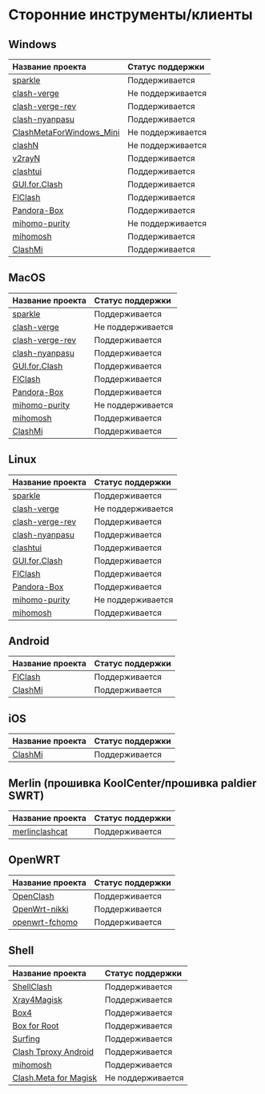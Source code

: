 # Сторонние инструменты/клиенты

## Windows

|Название проекта | Статус поддержки |
|:----|:----|
|[sparkle](https://github.com/xishang0128/sparkle)|Поддерживается |
|[clash-verge](https://github.com/MetaCubeX/clash-verge)|Не поддерживается |
|[clash-verge-rev](https://github.com/clash-verge-rev/clash-verge-rev)|Поддерживается |
|[clash-nyanpasu](https://github.com/keiko233/clash-nyanpasu)|Поддерживается |
|[ClashMetaForWindows_Mini](https://github.com/kogekiplay/ClashMetaForWindows_Mini)|Не поддерживается |
|[clashN](https://github.com/2dust/clashN)|Не поддерживается |
|[v2rayN](https://github.com/2dust/v2rayN)|Поддерживается |
|[clashtui](https://github.com/JohanChane/clashtui)|Поддерживается |
|[GUI.for.Clash](https://github.com/GUI-for-Cores/GUI.for.Clash)|Поддерживается |
|[FlClash](https://github.com/chen08209/FlClash)|Поддерживается |
|[Pandora-Box](https://github.com/snakem982/Pandora-Box)|Поддерживается |
|[mihomo-purity](https://github.com/mihomo-purity/mihomo-purity)|Не поддерживается |
|[mihomosh](https://github.com/SamuNatsu/mihomosh)|Поддерживается |
|[ClashMi](https://github.com/KaringX/clashmi)|Поддерживается |

## MacOS

|Название проекта | Статус поддержки |
|:----|:----|
|[sparkle](https://github.com/xishang0128/sparkle)|Поддерживается |
|[clash-verge](https://github.com/MetaCubeX/clash-verge)|Не поддерживается |
|[clash-verge-rev](https://github.com/clash-verge-rev/clash-verge-rev)|Поддерживается |
|[clash-nyanpasu](https://github.com/keiko233/clash-nyanpasu)|Поддерживается |
|[GUI.for.Clash](https://github.com/GUI-for-Cores/GUI.for.Clash)|Поддерживается |
|[FlClash](https://github.com/chen08209/FlClash)|Поддерживается |
|[Pandora-Box](https://github.com/snakem982/Pandora-Box)|Поддерживается |
|[mihomo-purity](https://github.com/mihomo-purity/mihomo-purity)|Не поддерживается |
|[mihomosh](https://github.com/SamuNatsu/mihomosh)|Поддерживается |
|[ClashMi](https://github.com/KaringX/clashmi)|Поддерживается |

## Linux

|Название проекта | Статус поддержки |
|:----|:----|
|[sparkle](https://github.com/xishang0128/sparkle)|Поддерживается |
|[clash-verge](https://github.com/MetaCubeX/clash-verge)|Не поддерживается |
|[clash-verge-rev](https://github.com/clash-verge-rev/clash-verge-rev)|Поддерживается |
|[clash-nyanpasu](https://github.com/keiko233/clash-nyanpasu)|Поддерживается |
|[clashtui](https://github.com/JohanChane/clashtui)|Поддерживается |
|[GUI.for.Clash](https://github.com/GUI-for-Cores/GUI.for.Clash)|Поддерживается |
|[FlClash](https://github.com/chen08209/FlClash)|Поддерживается |
|[Pandora-Box](https://github.com/snakem982/Pandora-Box)|Поддерживается |
|[mihomo-purity](https://github.com/mihomo-purity/mihomo-purity)|Не поддерживается |
|[mihomosh](https://github.com/SamuNatsu/mihomosh)|Поддерживается |

## Android

|Название проекта | Статус поддержки |
|:----|:----|
|[FlClash](https://github.com/chen08209/FlClash)|Поддерживается |
|[ClashMi](https://github.com/KaringX/clashmi)|Поддерживается |

## iOS

|Название проекта | Статус поддержки |
|:----|:----|
|[ClashMi](https://github.com/KaringX/clashmi)|Поддерживается |

## Merlin (прошивка KoolCenter/прошивка paldier SWRT)

|Название проекта | Статус поддержки |
|:----|:----|
|[merlinclashcat](https://t.me/merlinclashcat)|Поддерживается|

## OpenWRT

|Название проекта | Статус поддержки |
|:----|:----|
|[OpenClash](https://github.com/vernesong/OpenClash)|Поддерживается |
|[OpenWrt-nikki](https://github.com/nikkinikki-org/OpenWrt-nikki)|Поддерживается |
|[openwrt-fchomo](https://github.com/fcshark-org/openwrt-fchomo)|Поддерживается|

## Shell

|Название проекта | Статус поддержки |
|:----|:----|
|[ShellClash](https://github.com/juewuy/ShellClash)|Поддерживается |
|[Xray4Magisk](https://github.com/Asterisk4Magisk/Xray4Magisk)|Поддерживается |
|[Box4](https://github.com/CHIZI-0618/box4magisk)|Поддерживается |
|[Box for Root](https://github.com/taamarin/box_for_magisk)|Поддерживается |
|[Surfing](https://github.com/MoGuangYu/Surfing)|Поддерживается |
|[Clash Tproxy Android](https://t.me/e58695/59)|Поддерживается |
|[mihomosh](https://github.com/SamuNatsu/mihomosh)|Поддерживается |
|[Clash.Meta for Magisk](https://t.me/MagiskChangeKing/126)|Не поддерживается |